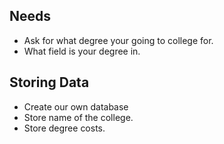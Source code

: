 ## Needs
- Ask for what degree your going to college for.
- What field is your degree in.

## Storing Data
- Create our own database
- Store name of the college.
- Store degree costs.



